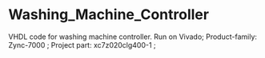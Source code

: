 # Washing_Machine_Controller
VHDL code for washing machine controller.
Run on Vivado;
Product-family: Zync-7000 ;
Project part: xc7z020clg400-1 ;
